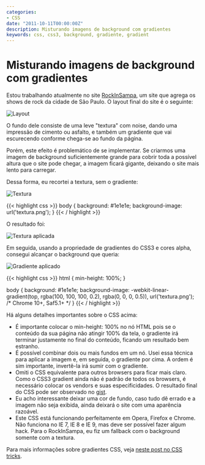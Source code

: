 ```yaml
---
categories:
- CSS
date: "2011-10-11T00:00:00Z"
description: Misturando imagens de background com gradientes
keywords: css, css3, background, gradiente, gradient
---
```


# Misturando imagens de background com gradientes

Estou trabalhando atualmente no site [RockInSampa](http://www.rockinsampa.com),
um site que agrega os shows de rock da cidade de São Paulo. O layout final
do site é o seguinte:

![Layout](/images/posts/rock-in-sampa/layout-rock-in-sampa.png)

O fundo dele consiste de uma leve "textura" com noise, dando uma impressão de
cimento ou asfalto, e também um gradiente que vai escurecendo conforme chega-se
ao fundo da página.

Porém, este efeito é problemático de se implementar. Se criarmos uma imagem de
background suficientemente grande para cobrir toda a possível altura que o site
pode chegar, a imagem ficará gigante, deixando o site mais lento para carregar.

Dessa forma, eu recortei a textura, sem o gradiente:

![Textura](/images/posts/rock-in-sampa/textura.png)

{{< highlight css >}}
body {
    background: #1e1e1e;
    background-image: url('textura.png');
}
{{< / highlight >}}

O resultado foi:

![Textura aplicada](/images/posts/rock-in-sampa/textura-aplicada.png)

Em seguida, usando a propriedade de gradientes do CSS3 e cores alpha, consegui
alcançar o background que queria:

![Gradiente aplicado](/images/posts/rock-in-sampa/gradiente-aplicado.png)

{{< highlight css >}}
html { min-height: 100%; }

body {
    background: #1e1e1e;
    background-image: -webkit-linear-gradient(top, rgba(100, 100, 100, 0.2),
        rgba(0, 0, 0, 0.5)), url('textura.png'); /* Chrome 10+, Saf5.1+ */
}
{{< / highlight >}}

Há alguns detalhes importantes sobre o CSS acima:

+  É importante colocar o min-height: 100% no nó HTML pois se o conteúdo da sua página não atingir 100% da tela, o gradiente irá terminar justamente no final do conteúdo, ficando um resultado bem estranho.
+  É possível combinar dois ou mais fundos em um nó. Usei essa técnica para
  aplicar a imagem e, em seguida, o gradiente por cima. A ordem é sim
  importante, invertê-la irá sumir com o gradiente.
+  Omiti o CSS equivalente para outros browsers para ficar mais claro. Como o CSS3 gradient ainda não
  é padrão de todos os browsers, é necessário colocar os vendors e suas
  especificidades. O resultado final do CSS pode ser observado no [gist](https://gist.github.com/1274488).
+  Eu acho interessante deixar uma cor de fundo, caso tudo dê errado e a imagem
  não seja exibida, ainda deixará o site com uma aparência razoável.
+  Este CSS está funcionando perfeitamente em Opera, Firefox e Chrome. Não funciona no IE 7, IE 8 e IE 9, mas deve ser possível fazer algum hack. Para o RockInSampa, eu fiz um fallback com o background somente com a textura.

Para mais informações sobre gradientes CSS, veja [neste post no CSS tricks](http://css-tricks.com/5700-css3-gradients/).

